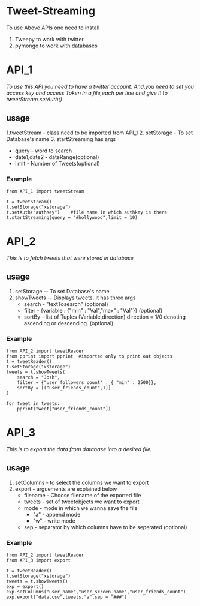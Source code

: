 # Tweet-Streaming

To use Above APIs one need to install
1. Tweepy to work with twitter
2. pymongo to work with databases


# API_1

_To use this API you need to have a twitter account.
And,you need to set you access key and access Token in a file,each per line and give it to tweetStream.setAuth()_
## usage
1.tweetStream - class need to be imported from API_1
2. setStorage - To set Database's name
3. startStreaming has args
   * query - word to search
   * date1,date2 - dateRange(optional)
   * limit - Number of Tweets(optional)

### Example

```
from API_1 import tweetStream

t = tweetStream()
t.setStorage("xstorage")
t.setAuth("authKey")    #file name in which authkey is there
t.startStreaming(query = "#hollywood",limit = 10)
```


# API_2

_This is to fetch tweets that were stored in database_

## usage
1. setStorage -- To set Database's name
2. showTweets -- Displays tweets. It has three args
    * search - "textTosearch" (optional)
    * filter - {variable : {"min" : "Val","max" : "Val"}} (optional)
    * sortBy - list of Tuples (Variable,direction)  direction = 1/0 denoting ascending or descending.  (optional)

### Example

```
from API_2 import tweetReader
from pprint import pprint  #imported only to print out objects
t = tweetReader()
t.setStorage("xstorage")
tweets = t.showTweets(
    search = "Josh",
    filter = {"user_followers_count" : { "min" : 2500}},
    sortBy = [("user_friends_count",1)]
)

for tweet in tweets:
    pprint(tweet["user_friends_count"])
```
# API_3

_This is to export the data from database into a desired file._

## usage

1. setColumns - to select the columns we want to export
2. export - arguements are explained below
    *   filename - Choose filename of the exported file
    *   tweets - set of tweetobjects we want to export
    *   mode - mode in which we wanna save the file
        *   "a" - append mode
        *   "w" - write mode
    *   sep - separator by which columns have to be seperated  (optional)

### Example

```
from API_2 import tweetReader
from API_3 import export

t = tweetReader()
t.setStorage("xstorage")
tweets = t.showTweets()
exp = export()
exp.setColumns("user_name","user_screen_name","user_friends_count")
exp.export("data.csv",tweets,"a",sep = "###")
```
